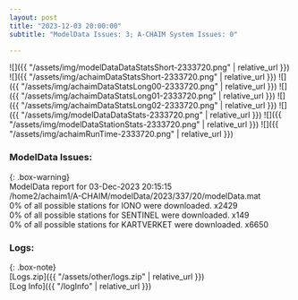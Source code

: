 ```yaml
---
layout: post
title: "2023-12-03 20:00:00"
subtitle: "ModelData Issues: 3; A-CHAIM System Issues: 0"

---
```


![]({{ "/assets/img/modelDataDataStatsShort-2333720.png" | relative_url }})
![]({{ "/assets/img/achaimDataStatsShort-2333720.png" | relative_url }})
![]({{ "/assets/img/achaimDataStatsLong00-2333720.png" | relative_url }})
![]({{ "/assets/img/achaimDataStatsLong01-2333720.png" | relative_url }})
![]({{ "/assets/img/achaimDataStatsLong02-2333720.png" | relative_url }})
![]({{ "/assets/img/modelDataDataStats-2333720.png" | relative_url }})
![]({{ "/assets/img/modelDataStationStats-2333720.png" | relative_url }})
![]({{ "/assets/img/achaimRunTime-2333720.png" | relative_url }})


### ModelData Issues:  
  
{: .box-warning}  
 ModelData report for 03-Dec-2023 20:15:15   
 /home2/achaim1/A-CHAIM/modelData/2023/337/20/modelData.mat   
 0% of all possible stations for IONO were downloaded. x2429   
 0% of all possible stations for SENTINEL were downloaded. x149   
 0% of all possible stations for KARTVERKET were downloaded. x6650   
  


### Logs:  
  
{: .box-note}  
[Logs.zip]({{ "/assets/other/logs.zip" | relative_url }})  
[Log Info]({{ "/logInfo" | relative_url }})  

